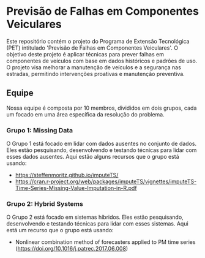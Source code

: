 # Previsão de Falhas em Componentes Veiculares

Este repositório contém o projeto do Programa de Extensão Tecnológica (PET) intitulado 'Previsão de Falhas em Componentes Veiculares'. O objetivo deste projeto é aplicar técnicas para prever falhas em componentes de veículos com base em dados históricos e padrões de uso. O projeto visa melhorar a manutenção de veículos e a segurança nas estradas, permitindo intervenções proativas e manutenção preventiva.

## Equipe

Nossa equipe é composta por 10 membros, divididos em dois grupos, cada um focado em uma área específica da resolução do problema.

### Grupo 1: Missing Data

O Grupo 1 está focado em lidar com dados ausentes no conjunto de dados. Eles estão pesquisando, desenvolvendo e testando técnicas para lidar com esses dados ausentes. Aqui estão alguns recursos que o grupo está usando:

- https://steffenmoritz.github.io/imputeTS/ 
- https://cran.r-project.org/web/packages/imputeTS/vignettes/imputeTS-Time-Series-Missing-Value-Imputation-in-R.pdf

### Grupo 2: Hybrid Systems

O Grupo 2 está focado em sistemas híbridos. Eles estão pesquisando, desenvolvendo e testando técnicas para lidar com esses sistemas. Aqui está um recurso que o grupo está usando:

- Nonlinear combination method of forecasters applied to PM time series (https://doi.org/10.1016/j.patrec.2017.06.008)
